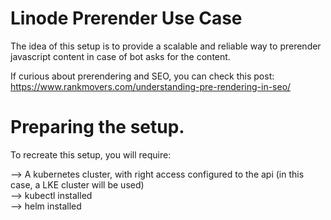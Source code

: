 # Linode Prerender Use Case

The idea of this setup is to provide a scalable and reliable way to prerender javascript content in case of bot asks for the content.

If curious about prerendering and SEO, you can check this post: https://www.rankmovers.com/understanding-pre-rendering-in-seo/

# Preparing the setup.

To recreate this setup, you will require:

--> A kubernetes cluster, with right access configured to the api (in this case, a LKE cluster will be used)  
--> kubectl installed  
--> helm installed  

